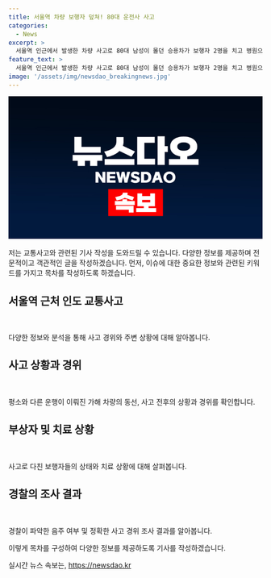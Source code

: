 ```yaml
---
title: 서울역 차량 보행자 덮쳐! 80대 운전사 사고
categories:
  - News
excerpt: >
  서울역 인근에서 발생한 차량 사고로 80대 남성이 몰던 승용차가 보행자 2명을 치고 병원으로 이송되었습니다. 사고로 큰 다침은 없는 것으로 전해졌으며, 가해 차량은 차선을 건너 인도로 올라가며 사고를 일으켰습니다. 경찰은 음주 상태를 확인 중이며 정확한 경위를 조사 중입니다. #교통사고 #서울역
feature_text: >
  서울역 인근에서 발생한 차량 사고로 80대 남성이 몰던 승용차가 보행자 2명을 치고 병원으로 이송되었습니다. 사고로 큰 다침은 없는 것으로 전해졌으며, 가해 차량은 차선을 건너 인도로 올라가며 사고를 일으켰습니다. 경찰은 음주 상태를 확인 중이며 정확한 경위를 조사 중입니다. #교통사고 #서울역
image: '/assets/img/newsdao_breakingnews.jpg'
---
```


<p><img src="/assets/img/newsdao_breakingnews.jpg" alt="implanttips 속보" /></p>

<p>저는 교통사고와 관련된 기사 작성을 도와드릴 수 있습니다. 다양한 정보를 제공하며 전문적이고 객관적인 글을 작성하겠습니다. 먼저, 이슈에 대한 중요한 정보와 관련된 키워드를 가지고 목차를 작성하도록 하겠습니다.</p>

<h2 data-ke-size="size26">서울역 근처 인도 교통사고</h2>

<p data-ke-size="size16">&nbsp;</p>

<p>다양한 정보와 분석을 통해 사고 경위와 주변 상황에 대해 알아봅니다.</p>

<h2 data-ke-size="size26">사고 상황과 경위</h2>

<p data-ke-size="size16">&nbsp;</p>

<p>평소와 다른 운행이 이뤄진 가해 차량의 동선, 사고 전후의 상황과 경위를 확인합니다.</p>

<h2 data-ke-size="size26">부상자 및 치료 상황</h2>

<p data-ke-size="size16">&nbsp;</p>

<p>사고로 다친 보행자들의 상태와 치료 상황에 대해 살펴봅니다.</p>

<h2 data-ke-size="size26">경찰의 조사 결과</h2>

<p data-ke-size="size16">&nbsp;</p>

<p>경찰이 파악한 음주 여부 및 정확한 사고 경위 조사 결과를 알아봅니다.</p>

<p>이렇게 목차를 구성하여 다양한 정보를 제공하도록 기사를 작성하겠습니다.</p>
실시간 뉴스 속보는, <a href="https://newsdao.kr" rel="dofollow">https://newsdao.kr</a>


